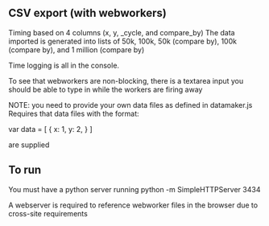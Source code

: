 ## CSV export (with webworkers)
Timing based on 4 columns (x, y, _cycle, and compare_by)
The data imported is generated into lists of 50k, 100k, 50k (compare by), 100k (compare by), and 1
million (compare by)


Time logging is all in the console.

To see that webworkers are non-blocking, there is a textarea input you should be able to type in
while the workers are firing away


NOTE: you need to provide your own data files as defined in datamaker.js
Requires that data files with the format:

var data = [
	{
		x: 1,
		y: 2,
	}
]

are supplied



## To run
You must have a python server running
python -m SimpleHTTPServer 3434

A webserver is required to reference webworker files in the browser due to cross-site requirements